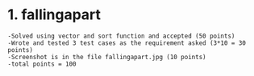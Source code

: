 # 1. fallingapart
    -Solved using vector and sort function and accepted (50 points)
    -Wrote and tested 3 test cases as the requirement asked (3*10 = 30 points)
    -Screenshot is in the file fallingapart.jpg (10 points)
    -total points = 100
